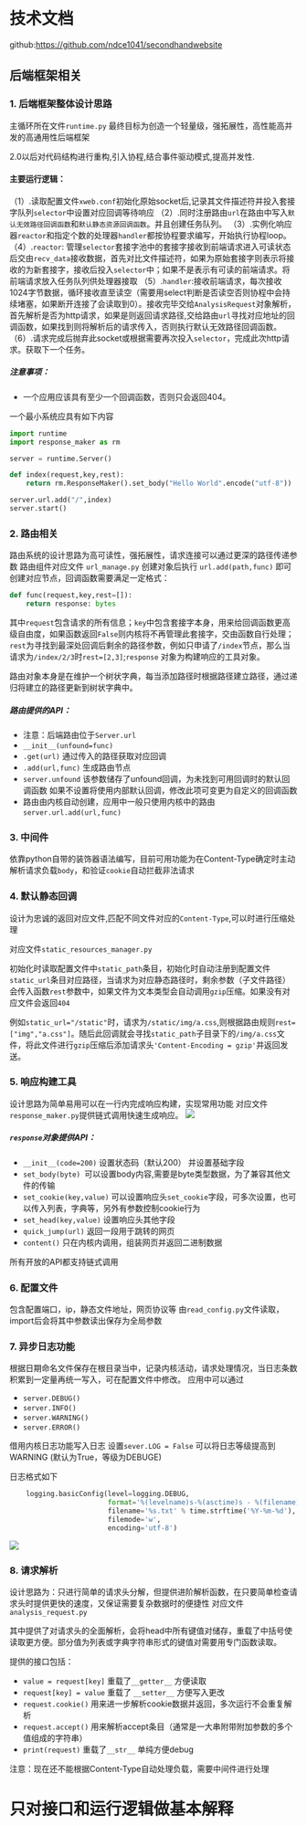 # 技术文档
github:https://github.com/ndce1041/secondhandwebsite

## 后端框架相关

### 1. 后端框架整体设计思路


主循环所在文件`runtime.py`
最终目标为创造一个轻量级，强拓展性，高性能高并发的高通用性后端框架

2.0以后对代码结构进行重构,引入协程,结合事件驱动模式,提高并发性.

#### 主要运行逻辑：
（1）.读取配置文件`xweb.conf`初始化原始socket后,记录其文件描述符并投入套接字队列`selector`中设置对应回调等待响应
（2）.同时注册路由`url`在路由中写入`默认无效路径回调函数`和`默认静态资源回调函数`。并且创建任务队列。
（3）.实例化响应器`reactor`和指定个数的处理器`handler`都按协程要求编写，开始执行协程loop。
（4）.`reactor`:  管理`selector`套接字池中的套接字接收到前端请求进入可读状态后交由`recv_data`接收数据，首先对比文件描述符，如果为原始套接字则表示将接收的为新套接字，接收后投入`selector`中；如果不是表示有可读的前端请求。将前端请求放入任务队列供处理器接取
（5）.`handler`:接收前端请求，每次接收1024字节数据，循环接收直至读空（需要用select判断是否读空否则协程中会持续堵塞，如果断开连接了会读取到0）。接收完毕交给`AnalysisRequest`对象解析，首先解析是否为http请求，如果是则返回请求路径,交给路由`url`寻找对应地址的回调函数，如果找到则将解析后的请求传入，否则执行默认无效路径回调函数。
（6）.请求完成后抛弃此socket或根据需要再次投入`selector`，完成此次http请求。获取下一个任务。

##### 注意事项：
* 一个应用应该具有至少一个回调函数，否则只会返回404。


一个最小系统应具有如下内容
```python
import runtime
import response_maker as rm

server = runtime.Server()

def index(request,key,rest):
    return rm.ResponseMaker().set_body("Hello World".encode("utf-8"))

server.url.add("/",index)
server.start()
```


### 2. 路由相关

路由系统的设计思路为高可读性，强拓展性，请求连接可以通过更深的路径传递参数
路由组件对应文件 `url_manage.py` 创建对象后执行 `url.add(path,func)` 即可创建对应节点，回调函数需要满足一定格式：

```python
def func(request,key,rest=[]):
    return response: bytes
```



其中`request`包含请求的所有信息；`key`中包含套接字本身，用来给回调函数更高级自由度，如果函数返回`False`则内核将不再管理此套接字，交由函数自行处理；`rest`为寻找到最深处回调后剩余的路径参数，例如只申请了`/index`节点，那么当请求为`/index/2/3`时`rest=[2,3]`;`response` 对象为构建响应的工具对象。

路由对象本身是在维护一个树状字典，每当添加路径时根据路径建立路径，通过递归将建立的路径更新到树状字典中。

##### 路由提供的API：

* 注意：后端路由位于`Server.url`
* `__init__(unfound=func)` 
* `.get(url)` 通过传入的路径获取对应回调
* `.add(url,func)` 生成路由节点
* `server.unfound` 该参数储存了unfound回调，为未找到可用回调时的默认回调函数 如果不设置将使用内部默认回调，修改此项可变更为自定义的回调函数
* 路由由内核自动创建，应用中一般只使用内核中的路由`server.url.add(url,func)`

### 3. 中间件

依靠python自带的装饰器语法编写，目前可用功能为在Content-Type确定时主动解析请求负载`body`，和验证`cookie`自动拦截非法请求

### 4. 默认静态回调

设计为忠诚的返回对应文件,匹配不同文件对应的`Content-Type`,可以时进行压缩处理

对应文件`static_resources_manager.py`

初始化时读取配置文件中`static_path`条目，初始化时自动注册到配置文件`static_url`条目对应路径，当请求为对应静态路径时，剩余参数（子文件路径）会传入函数`rest`参数中，如果文件为文本类型会自动调用`gzip`压缩。如果没有对应文件会返回`404`

例如`static_url="/static"`时，请求为`/static/img/a.css`,则根据路由规则`rest=["img","a.css"]`。随后此回调就会寻找`static_path`子目录下的`/img/a.css`文件，将此文件进行`gzip`压缩后添加请求头`'Content-Encoding = gzip'`并返回发送。

### 5. 响应构建工具

设计思路为简单易用可以在一行内完成响应构建，实现常用功能
对应文件`response_maker.py`提供链式调用快速生成响应。
<img src="doc/ar1.png">

##### `response`对象提供API：
* `__init__(code=200)` 设置状态码（默认200） 并设置基础字段 
* `set_body(byte) `可以设置body内容,需要是byte类型数据，为了兼容其他文件的传输
* `set_cookie(key,value)` 可以设置响应头`set_cookie`字段，可多次设置，也可以传入列表，字典等，另外有参数控制cookie行为
* `set_head(key,value)` 设置响应头其他字段
* `quick_jump(url)` 返回一段用于跳转的网页
* `content()` 只在内核内调用，组装网页并返回二进制数据

所有开放的API都支持链式调用

### 6. 配置文件

包含配置端口，ip，静态文件地址，网页协议等
由`read_config.py`文件读取，import后会将其中参数读出保存为全局参数

### 7. 异步日志功能

根据日期命名文件保存在根目录当中，记录内核活动，请求处理情况，当日志条数积累到一定量再统一写入，可在配置文件中修改。
应用中可以通过

* `server.DEBUG()`
* `server.INFO()`
* `server.WARNING()`
* `server.ERROR()`

借用内核日志功能写入日志
设置`sever.LOG = False` 可以将日志等级提高到WARNING (默认为True，等级为DEBUGE)

日志格式如下
```python
    logging.basicConfig(level=logging.DEBUG,
                        format='%(levelname)s-%(asctime)s - %(filename)s[line:%(lineno)d]:%(message)s\r\n',
                        filename='%s.txt' % time.strftime('%Y-%m-%d'),
                        filemode='w',
                        encoding='utf-8')
```
<img src="doc/log1.png">

### 8. 请求解析

设计思路为：只进行简单的请求头分解，但提供进阶解析函数，在只要简单检查请求头时提供更快的速度，又保证需要复杂数据时的便捷性
对应文件`analysis_request.py`

其中提供了对请求头的全面解析，会将head中所有键值对储存，重载了中括号使读取更方便。部分值为列表或字典字符串形式的键值对需要用专门函数读取。

提供的接口包括：
* `value = request[key]` 重载了`__getter__` 方便读取
* `request[key] = value` 重载了 `__setter__` 方便写入更改
* `request.cookie()` 用来进一步解析cookie数据并返回，多次运行不会重复解析
* `request.accept()` 用来解析accept条目（通常是一大串附带附加参数的多个值组成的字符串）
* `print(request)` 重载了`__str__` 单纯方便debug

注意：现在还不能根据Content-Type自动处理负载，需要中间件进行处理


# 只对接口和运行逻辑做基本解释
